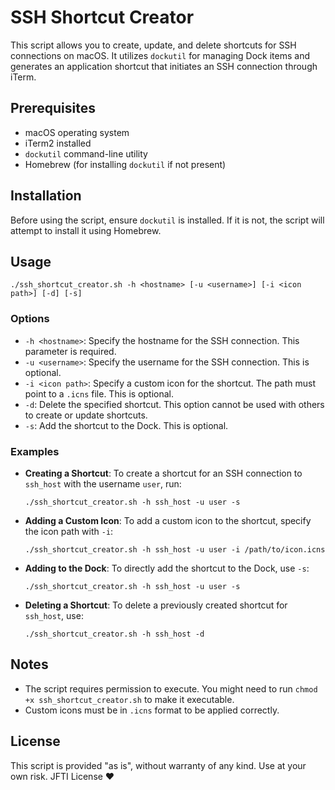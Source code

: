# SSH Shortcut Creator

This script allows you to create, update, and delete shortcuts for SSH connections on macOS. It utilizes `dockutil` for managing Dock items and generates an application shortcut that initiates an SSH connection through iTerm.

## Prerequisites

- macOS operating system
- iTerm2 installed
- `dockutil` command-line utility
- Homebrew (for installing `dockutil` if not present)

## Installation

Before using the script, ensure `dockutil` is installed. If it is not, the script will attempt to install it using Homebrew.

## Usage

```
./ssh_shortcut_creator.sh -h <hostname> [-u <username>] [-i <icon path>] [-d] [-s]
```

### Options

- `-h <hostname>`: Specify the hostname for the SSH connection. This parameter is required.
- `-u <username>`: Specify the username for the SSH connection. This is optional.
- `-i <icon path>`: Specify a custom icon for the shortcut. The path must point to a `.icns` file. This is optional.
- `-d`: Delete the specified shortcut. This option cannot be used with others to create or update shortcuts.
- `-s`: Add the shortcut to the Dock. This is optional.

### Examples

- **Creating a Shortcut**: To create a shortcut for an SSH connection to `ssh_host` with the username `user`, run:

  ```
  ./ssh_shortcut_creator.sh -h ssh_host -u user -s
  ```

- **Adding a Custom Icon**: To add a custom icon to the shortcut, specify the icon path with `-i`:

  ```
  ./ssh_shortcut_creator.sh -h ssh_host -u user -i /path/to/icon.icns
  ```

- **Adding to the Dock**: To directly add the shortcut to the Dock, use `-s`:

  ```
  ./ssh_shortcut_creator.sh -h ssh_host -u user -s
  ```

- **Deleting a Shortcut**: To delete a previously created shortcut for `ssh_host`, use:

  ```
  ./ssh_shortcut_creator.sh -h ssh_host -d
  ```

## Notes

- The script requires permission to execute. You might need to run `chmod +x ssh_shortcut_creator.sh` to make it executable.
- Custom icons must be in `.icns` format to be applied correctly.

## License

This script is provided "as is", without warranty of any kind. Use at your own risk. JFTI License ❤️
